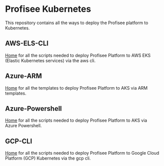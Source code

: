 # **<span class="underline">Profisee Kubernetes</span>**

This repository contains all the ways to deploy the Profisee platform to Kubernetes.

## AWS-ELS-CLI

[Home](https://github.com/profisee/kubernetes/tree/master/AWS-EKS-CLI#deploy-profisee-platform-on-to-aws-elastic-kubernetes-services-eks) for all the scripts needed to deploy Profisee Platform to AWS EKS (Elastic Kubernetes services) via the aws cli.

## Azure-ARM

[Home](https://github.com/profisee/kubernetes/blob/master/Azure-ARM/README.md#deploy-profisee-platform-on-to-aks-using-arm-template) for all the templates to deploy Profisee Platform to AKS via ARM templates.

## Azure-Powershell

[Home](https://github.com/profisee/kubernetes/tree/master/Azure-Powershell#deploy-profisee-platform-to-aks-using-powershell) for all the scripts needed to deploy Profisee Platform to AKS via Azure Powershell.

## GCP-CLI

[Home](https://github.com/profisee/kubernetes/tree/master/GCP-CLI#deploy-profisee-platform-on-to-google-cloud-platform-gcp-kubernetes) for all the scripts needed to deploy Profisee Platform to Google Cloud Platform (GCP) Kubernetes via the gcp cli.
